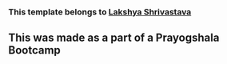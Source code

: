 ### This template belongs to [Lakshya Shrivastava](https://github.com/lakshya90/lakshya90.github.io)

## This was made as a part of a Prayogshala Bootcamp
